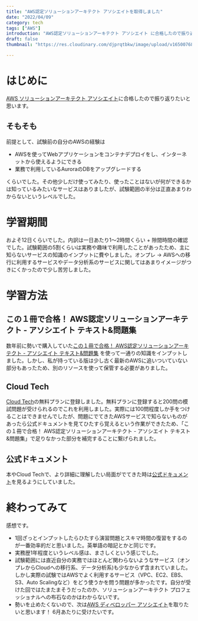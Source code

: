 ```yaml
---
title: "AWS認定ソリューションアーキテクト アソシエイトを取得しました"
date: "2022/04/09"
category: tech
tags: ["AWS"]
introduction: "AWS認定ソリューションアーキテクト アソシエイト に合格したので振り返りたいと思います"
draft: false
thumbnail: "https://res.cloudinary.com/djprqtbkw/image/upload/v1650076832/blog/aws_logo_smile_qcbi9v.png"

---
```


# はじめに

[AWS ソリューションアーキテクト アソシエイト](https://aws.amazon.com/jp/certification/certified-solutions-architect-associate/)に合格したので振り返りたいと思います。

## そもそも
前提として、試験前の自分のAWSの経験は
- AWSを使ってWebアプリケーションをコンテナデプロイをし、インターネットから使えるようにできる
- 業務で利用しているAuroraのDBをアップグレードする
  
くらいでした。その他少しだけ使ってみたり、使ったことはないが何ができるかは知っているみたいなサービスはありましたが、試験範囲の半分は正直あまりわからないというレベルでした。
# 学習期間

およそ12日くらいでした。内訳は一日あたり1〜2時間くらい + 隙間時間の確認でした。試験範囲の5割くらいは実務や趣味で利用したことがあったため、主に知らないサービスの知識のインプットに費やしました。オンプレ → AWSへの移行に利用するサービスやデータ分析系のサービスに関してはあまりイメージがつきにくかったので少し苦労しました。

# 学習方法
## この１冊で合格！ AWS認定ソリューションアーキテクト - アソシエイト テキスト&問題集

数年前に勢いで購入していた[この１冊で合格！ AWS認定ソリューションアーキテクト - アソシエイト テキスト&問題集](https://www.amazon.co.jp/%E3%81%93%E3%81%AE%EF%BC%91%E5%86%8A%E3%81%A7%E5%90%88%E6%A0%BC%EF%BC%81-AWS%E8%AA%8D%E5%AE%9A%E3%82%BD%E3%83%AA%E3%83%A5%E3%83%BC%E3%82%B7%E3%83%A7%E3%83%B3%E3%82%A2%E3%83%BC%E3%82%AD%E3%83%86%E3%82%AF%E3%83%88-%E3%82%A2%E3%82%BD%E3%82%B7%E3%82%A8%E3%82%A4%E3%83%88-%E3%83%86%E3%82%AD%E3%82%B9%E3%83%88-%E5%95%8F%E9%A1%8C%E9%9B%86-%E3%82%A2%E3%82%AF%E3%82%BB%E3%83%B3%E3%83%81%E3%83%A5%E3%82%A2%E6%A0%AA%E5%BC%8F%E4%BC%9A%E7%A4%BE-ebook/dp/B07VFFX6V1) を使って一通りの知識をインプットしました。しかし、私が持っている版は少し古く最新のAWSに追いついていない部分もあったため、別のリソースを使って保管する必要がありました。

## Cloud Tech

[Cloud Tech](https://kws-cloud-tech.com/)の無料プランに登録しました。無料プランに登録すると200問の模試問題が受けられるのでこれを利用しました。実際には100問程度しか手をつけることはできませんでしたが、問題にでてきたAWSサービスで知らないものがあったら公式ドキュメントを見てひたすら覚えるという作業ができたため、「この１冊で合格！ AWS認定ソリューションアーキテクト - アソシエイト テキスト&問題集」で足りなかった部分を補完することに繋げられました。

## 公式ドキュメント

本やCloud Techで、より詳細に理解したい局面がでてきた時は[公式ドキュメント](https://docs.aws.amazon.com/)を見るようにしていました。
# 終わってみて
感想です。

- 1回ざっとインプットしたらひたすら演習問題とスキマ時間の復習をするのが一番効率的だと思いました。英単語の暗記とかと同じです。
- 実務歴1年程度というレベル感は、まさしくという感じでした。
- 試験範囲には直近自分の実務ではほとんど関わらないようなサービス（オンプレからCloudへの移行系、データ分析系)も少なからず含まれていました。しかし実際の試験ではAWSでよく利用するサービス（VPC、EC2、EBS、S3、Auto Scalingなど）をどう使うかを問う問題が多かったです。自分が受けた回ではたまたまそうだったのか、ソリューションアーキテクト プロフェッショナルへの布石なのかはわからないです。
- 勢いを止めたくないので、次は[AWS ディベロッパー アソシエイト](https://aws.amazon.com/jp/certification/certified-developer-associate/)を取りたいと思います！ 6月あたりに受けたいです。